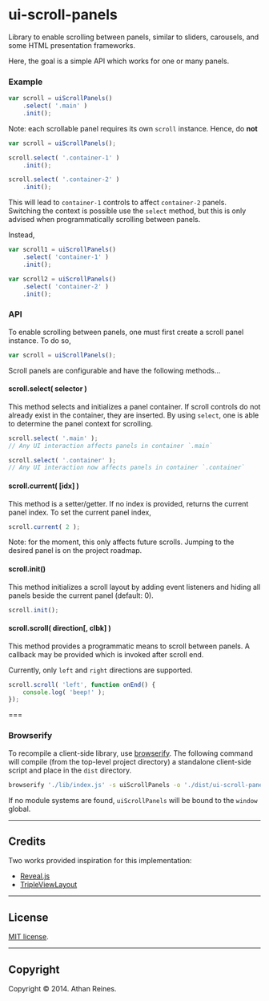 ui-scroll-panels
================

Library to enable scrolling between panels, similar to sliders, carousels, and some HTML presentation frameworks.

Here, the goal is a simple API which works for one or many panels.


### Example

``` javascript
var scroll = uiScrollPanels()
	.select( '.main' )
	.init();
```

Note: each scrollable panel requires its own `scroll` instance. Hence, do __not__

``` javascript
var scroll = uiScrollPanels();

scroll.select( '.container-1' )
	.init();

scroll.select( '.container-2' )
	.init();
```

This will lead to `container-1` controls to affect `container-2` panels. Switching the context is possible use the `select` method, but this is only advised when programmatically scrolling between panels. 

Instead,

``` javascript
var scroll1 = uiScrollPanels()
	.select( 'container-1' )
	.init();

var scroll2 = uiScrollPanels()
	.select( 'container-2' )
	.init();
```




### API

To enable scrolling between panels, one must first create a scroll panel instance. To do so,

``` javascript
var scroll = uiScrollPanels();
```

Scroll panels are configurable and have the following methods...


#### scroll.select( selector )

This method selects and initializes a panel container. If scroll controls do not already exist in the container, they are inserted. By using `select`, one is able to determine the panel context for scrolling.

``` javascript
scroll.select( '.main' );
// Any UI interaction affects panels in container `.main`

scroll.select( '.container' );
// Any UI interaction now affects panels in container `.container`
```

#### scroll.current( [idx] )

This method is a setter/getter. If no index is provided, returns the current panel index. To set the current panel index,

``` javascript
scroll.current( 2 );
```

Note: for the moment, this only affects future scrolls. Jumping to the desired panel is on the project roadmap.


#### scroll.init()

This method initializes a scroll layout by adding event listeners and hiding all panels beside the current panel (default: 0).

``` javascript
scroll.init();
```


#### scroll.scroll( direction[, clbk] )

This method provides a programmatic means to scroll between panels. A callback may be provided which is invoked after scroll end.

Currently, only `left` and `right` directions are supported.

``` javascript
scroll.scroll( 'left', function onEnd() {
	console.log( 'beep!' );	
});
```


===
### Browserify

To recompile a client-side library, use [browserify](https://github.com/substack/node-browserify). The following command will compile (from the top-level project directory) a standalone client-side script and place in the `dist` directory.

``` bash
browserify './lib/index.js' -s uiScrollPanels -o './dist/ui-scroll-panels.js'
```

If no module systems are found, `uiScrollPanels` will be bound to the `window` global.


---
## Credits

Two works provided inspiration for this implementation:

*	[Reveal.js](https://github.com/hakimel/reveal.js/)
* 	[TripleViewLayout](http://tympanus.net/Development/TripleViewLayout/)


---
## License

[MIT license](http://opensource.org/licenses/MIT). 


---
## Copyright

Copyright &copy; 2014. Athan Reines.